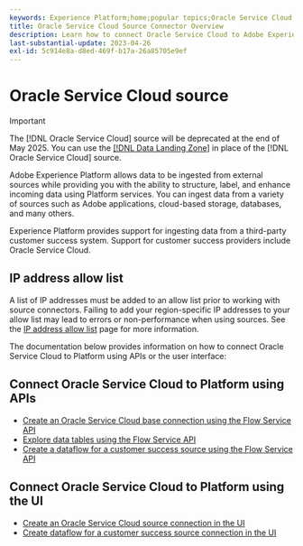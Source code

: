 ```yaml
---
keywords: Experience Platform;home;popular topics;Oracle Service Cloud;oracle service cloud
title: Oracle Service Cloud Source Connector Overview
description: Learn how to connect Oracle Service Cloud to Adobe Experience Platform using APIs or the user interface.
last-substantial-update: 2023-04-26
exl-id: 5c914e8a-d8ed-469f-b17a-26a85705e9ef
---
```

# Oracle Service Cloud source

>[!IMPORTANT]
>
>The [!DNL Oracle Service Cloud] source will be deprecated at the end of May 2025. You can use the [[!DNL Data Landing Zone]](../cloud-storage/data-landing-zone.md) in place of the [!DNL Oracle Service Cloud] source.

Adobe Experience Platform allows data to be ingested from external sources while providing you with the ability to structure, label, and enhance incoming data using Platform services. You can ingest data from a variety of sources such as Adobe applications, cloud-based storage, databases, and many others.

Experience Platform provides support for ingesting data from a third-party customer success system. Support for customer success providers include Oracle Service Cloud.

## IP address allow list

A list of IP addresses must be added to an allow list prior to working with source connectors. Failing to add your region-specific IP addresses to your allow list may lead to errors or non-performance when using sources. See the [IP address allow list](../../ip-address-allow-list.md) page for more information.

The documentation below provides information on how to connect Oracle Service Cloud to Platform using APIs or the user interface:

## Connect Oracle Service Cloud to Platform using APIs

- [Create an Oracle Service Cloud base connection using the Flow Service API](../../tutorials/api/create/customer-success/oracle-service-cloud.md)
- [Explore data tables using the Flow Service API](../../tutorials/api/explore/tabular.md)
- [Create a dataflow for a customer success source using the Flow Service API](../../tutorials/api/collect/customer-success.md)

## Connect Oracle Service Cloud to Platform using the UI

- [Create an Oracle Service Cloud source connection in the UI](../../tutorials/ui/create/customer-success/oracle-service-cloud.md)
- [Create dataflow for a customer success source connection in the UI](../../tutorials/ui/dataflow/customer-success.md)
